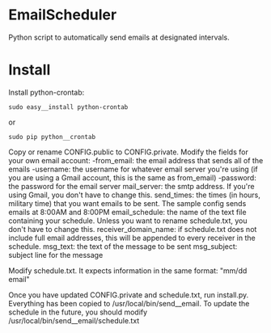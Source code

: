 EmailScheduler
==============

Python script to automatically send emails at designated intervals.


Install
=============
Install python-crontab:
```
sudo easy__install python-crontab
```
or
```
sudo pip python__crontab
```

Copy or rename CONFIG.public to CONFIG.private. Modify the fields for your own email account:
-from_email: the email address that sends all of the emails
-username: the username for whatever email server you're using (if you are using a Gmail account, this is the same as from_email)
-password: the password for the email server
mail_server: the smtp address. If you're using Gmail, you don't have to change this.
send_times: the times (in hours, military time) that you want emails to be sent. The sample config sends emails at 8:00AM and 8:00PM
email_schedule: the name of the text file containing your schedule. Unless you want to rename schedule.txt, you don't have to change this.
receiver_domain_name: if schedule.txt does not include full email addresses, this will be appended to every receiver in the schedule.
msg_text: the text of the message to be sent
msg_subject: subject line for the message

Modify schedule.txt. It expects information in the same format: "mm/dd	email"

Once you have updated CONFIG.private and schedule.txt, run install.py. Everything has been copied to /usr/local/bin/send__email. To update the schedule in the future, you should modify /usr/local/bin/send__email/schedule.txt